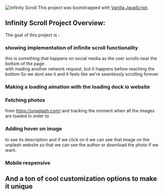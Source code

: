 ![Infinity Scroll](https://i.imgur.com/WDdHLRa.png)
This project was bootstrapped with [Vanilla JavaScript](https://github.com/topics/vanilla-javascript).

## Infinity Scroll Project Overview:
The goal of this project is :


### showing implementation of infinite scroll functionality
this is something that happens on social media as the user scrolls near the bottom of the page .<br />
with mading another network request, but it happens before reaching the bottom So we dont see it and it feels like we're seamlessly scrolling forever.


### Making a loading aimation with the loading dock io website 


### Fetching photos 
from https://unsplash.com/ and tracking the moment when all the images are loaded in order to 


### Adding  hover on image
 to see its description and if we click on it we can see that image on the unplash website so that we can see the author or download the photo if we want.

### Mobile respensive


## And a ton of cool customization options to make it unique
